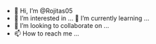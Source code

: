 - 👋 Hi, I’m @Rojitas05
- 👀 I’m interested in ...
 🌱 I’m currently learning ...
- 💞️ I’m looking to collaborate on ...
- 📫 How to reach me ...

<!---
Rojitas05/Rojitas05 is a ✨ special ✨ repository because its `README.md` (this file) appears on your GitHub profile.
You can click the Preview link to take a look at your changes.
--->
